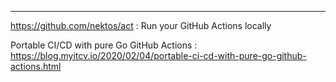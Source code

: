 


---


https://github.com/nektos/act : Run your GitHub Actions locally


Portable CI/CD with pure Go GitHub Actions : https://blog.myitcv.io/2020/02/04/portable-ci-cd-with-pure-go-github-actions.html